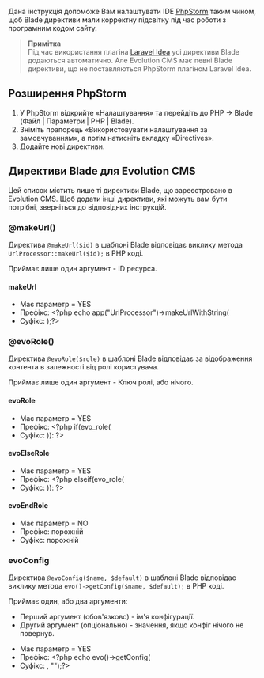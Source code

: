Дана інструкція допоможе Вам налаштувати IDE [PhpStorm](https://jetbrains.com/phpstorm/) таким чином, щоб Blade директиви мали корректну підсвітку під час роботи з програмним кодом сайту.

> **Примітка**  
> Під час використання плагіна [Laravel Idea](https://laravel-idea.com/) усі директиви Blade додаються автоматично. Але Evolution CMS має певні Blade директиви, що не поставляються PhpStorm плагіном Laravel Idea.

## Розширення PhpStorm

1. У PhpStorm відкрийте «Налаштування» та перейдіть до PHP -> Blade (Файл | Параметри | PHP | Blade).
2. Зніміть прапорець «Використовувати налаштування за замовчуванням», а потім натисніть вкладку «Directives».
3. Додайте нові директиви.

## Директиви Blade для Evolution CMS

Цей список містить лише ті директиви Blade, що зареєстровано в Evolution CMS. Щоб додати інші директиви, які можуть вам бути потрібні, зверніться до відповідних інструкцій.

### @makeUrl()

Директива `@makeUrl($id)` в шаблоні Blade відповідає виклику метода `UrlProcessor::makeUrl($id);` в PHP коді. 

Приймає лише один аргумент - ID ресурса.

#### makeUrl

* Має параметр = YES
* Префікс: <?php echo app("UrlProcessor")->makeUrlWithString(
* Суфікс: );?>

### @evoRole()

Директива `@evoRole($role)` в шаблоні Blade відповідає за відображення контента в залежності від ролі користувача.

Приймає лише один аргумент - Ключ ролі, або нічого.

#### evoRole

* Має параметр = YES
* Префікс: <?php if(evo_role(
* Суфікс: )): ?>

#### evoElseRole

* Має параметр = YES
* Префікс: <?php elseif(evo_role(
* Суфікс: )): ?>

#### evoEndRole

* Має параметр = NO
* Префікс: порожній
* Суфікс: порожній

### evoConfig

Директива `@evoConfig($name, $default)` в шаблоні Blade відповідає виклику метода `evo()->getConfig($name, $default);` в PHP коді.

Приймає один, або два аргументи:

- Перший аргумент (обов'язково) - ім'я конфігурації.
- Другий аргумент (опціонально) - значення, якщо конфіг нічого не повернув.

* Має параметр = YES
* Префікс: <?php echo evo()->getConfig(
* Суфікс: , "");?>
